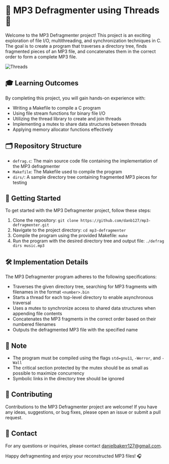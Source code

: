 # 🎵 MP3 Defragmenter using Threads 🧩

Welcome to the MP3 Defragmenter project! This project is an exciting exploration of file I/O, multithreading, and synchronization techniques in C. The goal is to create a program that traverses a directory tree, finds fragmented pieces of an MP3 file, and concatenates them in the correct order to form a complete MP3 file.

![Threads](https://i.imgur.com/jLFgG8A.gif)

## 🎓 Learning Outcomes
By completing this project, you will gain hands-on experience with:
- Writing a Makefile to compile a C program
- Using file stream functions for binary file I/O
- Utilizing the thread library to create and join threads
- Implementing a mutex to share data structures between threads
- Applying memory allocator functions effectively

## 🗂️ Repository Structure
- `defrag.c`: The main source code file containing the implementation of the MP3 defragmenter
- `Makefile`: The Makefile used to compile the program
- `dirs/`: A sample directory tree containing fragmented MP3 pieces for testing

## 🚀 Getting Started
To get started with the MP3 Defragmenter project, follow these steps:
1. Clone the repository:
        ```
        git clone https://github.com/danb127/mp3-defragmenter.git
        ```
2. Navigate to the project directory:
        ```
        cd mp3-defragmenter
        ```
3. Compile the program using the provided Makefile:
        ```
        make
        ```
4. Run the program with the desired directory tree and output file:
        ```
        ./defrag dirs music.mp3
        ```
## 🛠️ Implementation Details
The MP3 Defragmenter program adheres to the following specifications:
- Traverses the given directory tree, searching for MP3 fragments with filenames in the format `<number>.bin`
- Starts a thread for each top-level directory to enable asynchronous traversal
- Uses a mutex to synchronize access to shared data structures when appending file contents
- Concatenates the MP3 fragments in the correct order based on their numbered filenames
- Outputs the defragmented MP3 file with the specified name

## 📝 Note
- The program must be compiled using the flags `std=gnu11`, `-Werror`, and `-Wall`
- The critical section protected by the mutex should be as small as possible to maximize concurrency
- Symbolic links in the directory tree should be ignored

## 🤝 Contributing
Contributions to the MP3 Defragmenter project are welcome! If you have any ideas, suggestions, or bug fixes, please open an issue or submit a pull request.

## 📧 Contact
For any questions or inquiries, please contact danielbakerr127@gmail.com.

Happy defragmenting and enjoy your reconstructed MP3 files! 🎧
